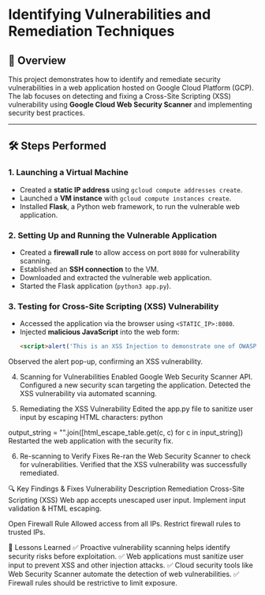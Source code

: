 # Identifying Vulnerabilities and Remediation Techniques

## 📌 Overview  
This project demonstrates how to identify and remediate security vulnerabilities in a web application hosted on Google Cloud Platform (GCP). The lab focuses on detecting and fixing a Cross-Site Scripting (XSS) vulnerability using **Google Cloud Web Security Scanner** and implementing security best practices.  

---

## 🛠️ Steps Performed  

### **1. Launching a Virtual Machine**  
- Created a **static IP address** using `gcloud compute addresses create`.  
- Launched a **VM instance** with `gcloud compute instances create`.  
- Installed **Flask**, a Python web framework, to run the vulnerable web application.  

### **2. Setting Up and Running the Vulnerable Application**  
- Created a **firewall rule** to allow access on port `8080` for vulnerability scanning.  
- Established an **SSH connection** to the VM.  
- Downloaded and extracted the vulnerable web application.  
- Started the Flask application (`python3 app.py`).  

### **3. Testing for Cross-Site Scripting (XSS) Vulnerability**  
- Accessed the application via the browser using `<STATIC_IP>:8080`.  
- Injected **malicious JavaScript** into the web form:  
  ```html
  <script>alert('This is an XSS Injection to demonstrate one of OWASP vulnerabilities')</script>
Observed the alert pop-up, confirming an XSS vulnerability.

4. Scanning for Vulnerabilities
Enabled Google Web Security Scanner API.
Configured a new security scan targeting the application.
Detected the XSS vulnerability via automated scanning.

5. Remediating the XSS Vulnerability
Edited the app.py file to sanitize user input by escaping HTML characters:
python

output_string = "".join([html_escape_table.get(c, c) for c in input_string])
Restarted the web application with the security fix.

6. Re-scanning to Verify Fixes
Re-ran the Web Security Scanner to check for vulnerabilities.
Verified that the XSS vulnerability was successfully remediated.

🔍 Key Findings & Fixes
Vulnerability	Description	Remediation
Cross-Site Scripting (XSS)	Web app accepts unescaped user input.	Implement input validation & HTML escaping.

Open Firewall Rule	Allowed access from all IPs.	Restrict firewall rules to trusted IPs.

🚀 Lessons Learned
✅ Proactive vulnerability scanning helps identify security risks before exploitation.
✅ Web applications must sanitize user input to prevent XSS and other injection attacks.
✅ Cloud security tools like Web Security Scanner automate the detection of web vulnerabilities.
✅ Firewall rules should be restrictive to limit exposure.

